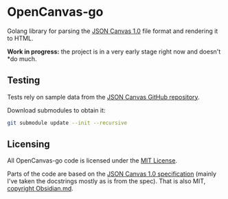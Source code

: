# OpenCanvas-go

Golang library for parsing the [JSON Canvas 1.0](https://jsoncanvas.org) file
format and rendering it to HTML.

**Work in progress:** the project is in a very early stage right now and doesn't
*do much.

## Testing

Tests rely on sample data from the
[JSON Canvas GitHub repository](https://github.com/obsidianmd/jsoncanvas).

Download submodules to obtain it:
```bash
git submodule update --init --recursive
```

## Licensing

All OpenCanvas-go code is licensed under the [MIT License](LICENSE).

Parts of the code are based on the
[JSON Canvas 1.0 specification](https://jsoncanvas.org/spec/1.0.html)
(mainly I've taken the docstrings mostly as is from the spec). That is also MIT,
[copyright Obsidian.md](LICENSE.jsoncanvas).
